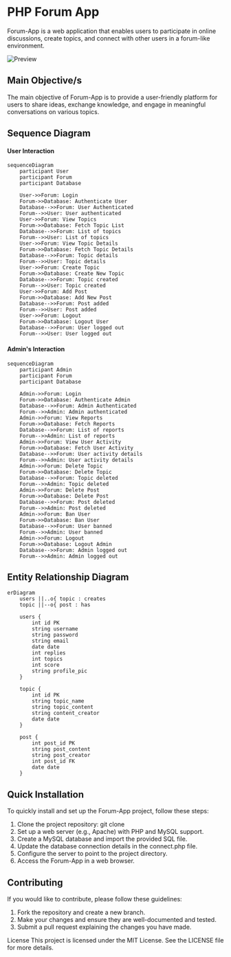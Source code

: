 # PHP Forum App

Forum-App is a web application that enables users to participate in online discussions, create topics, and connect with other users in a forum-like environment.

![Preview](https://lh3.googleusercontent.com/pw/AJFCJaUG3y4mJv32J_3AhrgRMrLwyuJRZnpcGoIO8DKQO3dBBe_TkTeS2UXaV7S6y_lwq0-Rf2yCBkHbltVCJ75O6v8mWSau-Ei-xD_411Iu2T9iDoUvgXgRNUxinA2D2iin3N2QhNsB7aQhdFIbr4CaEEzB=w879-h277-s-no)

## Main Objective/s 
The main objective of Forum-App is to provide a user-friendly platform for users to share ideas, exchange knowledge, and engage in meaningful conversations on various topics.

## Sequence Diagram

#### User Interaction
``` mermaid
sequenceDiagram
    participant User
    participant Forum
    participant Database

    User->>Forum: Login
    Forum->>Database: Authenticate User
    Database-->>Forum: User Authenticated
    Forum-->>User: User authenticated
    User->>Forum: View Topics
    Forum->>Database: Fetch Topic List
    Database-->>Forum: List of topics
    Forum-->>User: List of topics
    User->>Forum: View Topic Details
    Forum->>Database: Fetch Topic Details
    Database-->>Forum: Topic details
    Forum-->>User: Topic details
    User->>Forum: Create Topic
    Forum->>Database: Create New Topic
    Database-->>Forum: Topic created
    Forum-->>User: Topic created
    User->>Forum: Add Post
    Forum->>Database: Add New Post
    Database-->>Forum: Post added
    Forum-->>User: Post added
    User->>Forum: Logout
    Forum->>Database: Logout User
    Database-->>Forum: User logged out
    Forum-->>User: User logged out
```

#### Admin's Interaction
```mermaid
sequenceDiagram
    participant Admin
    participant Forum
    participant Database

    Admin->>Forum: Login
    Forum->>Database: Authenticate Admin
    Database-->>Forum: Admin Authenticated
    Forum-->>Admin: Admin authenticated
    Admin->>Forum: View Reports
    Forum->>Database: Fetch Reports
    Database-->>Forum: List of reports
    Forum-->>Admin: List of reports
    Admin->>Forum: View User Activity
    Forum->>Database: Fetch User Activity
    Database-->>Forum: User activity details
    Forum-->>Admin: User activity details
    Admin->>Forum: Delete Topic
    Forum->>Database: Delete Topic
    Database-->>Forum: Topic deleted
    Forum-->>Admin: Topic deleted
    Admin->>Forum: Delete Post
    Forum->>Database: Delete Post
    Database-->>Forum: Post deleted
    Forum-->>Admin: Post deleted
    Admin->>Forum: Ban User
    Forum->>Database: Ban User
    Database-->>Forum: User banned
    Forum-->>Admin: User banned
    Admin->>Forum: Logout
    Forum->>Database: Logout Admin
    Database-->>Forum: Admin logged out
    Forum-->>Admin: Admin logged out
```

## Entity Relationship Diagram
```mermaid
erDiagram
    users ||..o{ topic : creates
    topic ||--o{ post : has

    users {
        int id PK
        string username 
        string password
        string email
        date date
        int replies
        int topics
        int score
        string profile_pic
    }

    topic {
        int id PK
        string topic_name
        string topic_content
        string content_creator
        date date
    }

    post {
        int post_id PK    
        string post_content
        string post_creator
        int post_id FK
        date date
    }

```
## Quick Installation
To quickly install and set up the Forum-App project, follow these steps:

  1. Clone the project repository: git clone <repository-url>
  2. Set up a web server (e.g., Apache) with PHP and MySQL support.
  3. Create a MySQL database and import the provided SQL file.
  4. Update the database connection details in the connect.php file.
  5. Configure the server to point to the project directory.
  6. Access the Forum-App in a web browser.

## Contributing
If you would like to contribute, please follow these guidelines:

  1. Fork the repository and create a new branch.
  2. Make your changes and ensure they are well-documented and tested.
  3. Submit a pull request explaining the changes you have made.

License
This project is licensed under the MIT License. See the LICENSE file for more details.
